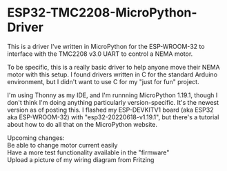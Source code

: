 # ESP32-TMC2208-MicroPython-Driver
This is a driver I've written in MicroPython for the ESP-WROOM-32 to interface with the TMC2208 v3.0 UART to control a NEMA motor.

To be specific, this is a really basic driver to help anyone move their NEMA motor with this setup. I found drivers written in C for the standard Arduino environment, but I didn't want to use C for my "just for fun" project.

I'm using Thonny as my IDE, and I'm runnning MicroPython 1.19.1, though I don't think I'm doing anything particularly version-specific. It's the newest version as of posting this. I flashed my ESP-DEVKITV1 board (aka ESP32 aka ESP-WROOM-32) with "esp32-20220618-v1.19.1", but there's a tutorial about how to do all that on the MicroPython website.

Upcoming changes:<br>
Be able to change motor current easily<br>
Have a more test functionality available in the "firmware"<br>
Upload a picture of my wiring diagram from Fritzing<br>

